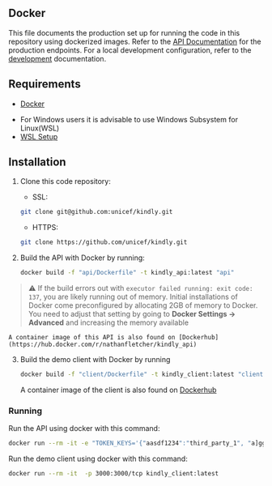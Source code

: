 ## Docker

This file documents the production set up for running the code in this repository using dockerized images. Refer to the [API Documentation](api.md) for the production endpoints. For a local development configuration, refer to the [development](development.md) documentation.

## Requirements

- [Docker](https://docs.docker.com/install/overview/)

* For Windows users it is advisable to use Windows Subsystem for Linux(WSL)
* [WSL Setup](https://docs.docker.com/desktop/windows/wsl/)

## Installation

1. Clone this code repository:

   - SSL:

   ```bash
   git clone git@github.com:unicef/kindly.git
   ```

   - HTTPS:

   ```bash
   git clone https://github.com/unicef/kindly.git
   ```

2. Build the API with Docker by running:

   ```bash
   docker build -f "api/Dockerfile" -t kindly_api:latest "api"
   ```

> ⚠️ If the build errors out with `executor failed running: exit code: 137`, you are likely running out of memory. Initial installations of Docker come preconfigured by allocating 2GB of memory to Docker. You need to adjust that setting by going to **Docker Settings -> Advanced** and increasing the memory available

    A container image of this API is also found on [Dockerhub](https://hub.docker.com/r/nathanfletcher/kindly_api)

3. Build the demo client with Docker by running

   ```bash
   docker build -f "client/Dockerfile" -t kindly_client:latest "client"
   ```

   A container image of the client is also found on [Dockerhub](https://hub.docker.com/r/nathanfletcher/kindly_client)

### Running

Run the API using docker with this command:

```bash
docker run --rm -it -e "TOKEN_KEYS='{"aasdf1234":"third_party_1", "a]gghrydf1234":"third_party_1", "klasjdflkja" : "third_party_3"}'"  -p 8080:8080/tcp kindly_api:latest
```

Run the demo client using docker with this command:

```bash
docker run --rm -it  -p 3000:3000/tcp kindly_client:latest
```
